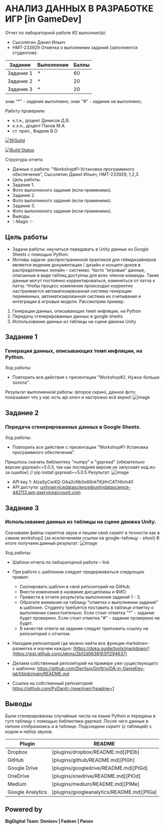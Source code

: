 # АНАЛИЗ ДАННЫХ В РАЗРАБОТКЕ ИГР [in GameDev]
Отчет по лабораторной работе #2 выполнил(а):
- Сысолятин Данил Ильич
- НМТ-233929
Отметка о выполнении заданий (заполняется студентом):

| Задание | Выполнение | Баллы |
| ------ | ------ | ------ |
| Задание 1 | * | 60 |
| Задание 2 | * | 20 |
| Задание 3 | * | 20 |

знак "*" - задание выполнено; знак "#" - задание не выполнено;

Работу проверили:
- к.т.н., доцент Денисов Д.В.
- к.э.н., доцент Панов М.А.
- ст. преп., Фадеев В.О.

[![N|Solid](https://cldup.com/dTxpPi9lDf.thumb.png)](https://nodesource.com/products/nsolid)

[![Build Status](https://travis-ci.org/joemccann/dillinger.svg?branch=master)](https://travis-ci.org/joemccann/dillinger)

Структура отчета

- Данные о работе: "Workshop#1-Установка программного обеспечения", Сысолятин Данил Ильич, НМТ-233929, 1,2,3.
- Цель работы.
- Задание 1.
- Фото выполненого задания (если применимо).
- Задание 2.
- Фото выполненого задания (если применимо).
- Задание 3.
- Фото выполненого задания (если применимо).
- Выводы.
- ✨Magic ✨

## Цель работы
- Задачи работы: научиться передавать в Unity данные из Google Sheets с помощью Python.
- Мотивы задачи: распространенной практикой для геймдизайнеров является ведение документации / дизайн и концепт-доков в распределенных онлайн - системах. Часто “игровые” данные, описанные в виде таблиц доступны для всех членов команды. Такие данные могут постоянно корректироваться, изменяться от патча к патчу. Чтобы процесс изменения происходил корректно настраивается автоматизирвоанная система генерации переменных, автоматизированная система их считывания и интеграции в игровые модели.
Рассмотрим пример:
1) Генерации данных, описывающих темп инфляции, на Python
2) Передачу сгенерированных данных в google sheets
3) Использование данных из таблицы на сцене движка Unity


## Задание 1
### Генерация данных, описывающих темп инфляции, на Python.
Ход работы:
- Повторить все действия с презентации "Workshop#2. Нужно больше золота".

Результат выполненной работы: (второе скрин), данное фото показывает что у нас есть api ключ и настроено всё верно!
![image](https://github.com/user-attachments/assets/85c3bde4-1c18-43ae-8da4-882152a4b3c6)


## Задание 2
### Передача сгенерированных данных в Google Sheets.
Ход работы:
- Повторить все действия с презентации "Workshop#1-Установка программного обеспечения".

Пришлось скачать библиотеку "numpy" и "gspread" (обязательно версии gspread==5.0.5, так как последняя версия не запускает код из-за ошибок)        // pip install gspread==5.0.5
Результат:
![image](https://github.com/user-attachments/assets/26eed027-1a2a-4a30-b714-bbc1f52103e2)
- API key 1: AIzaSyCwXQ-OAa2cNb0x66nkTKjHnCATHllnh40
- API доступа: unityservicedatascience@unitydatascience-442113.iam.gserviceaccount.com

## Задание 3
### Использование данных из таблицы на сцене движка Unity.
Скачиваем файлы скриптов звука и пишем свой скрипт в точности как в самом workshop2 (за исключением ссылки на google-таблицу - *sheet*)
В итоге получаем данный результат: 
![image](https://github.com/user-attachments/assets/fa381b7a-9f52-430b-bf09-17d41f932ee4)


Ход работы:
- Шаблон отчета по лабораторной работе – link
- При работе с шаблоном следует придерживаться следующих правил:
  - Скопировать шаблон в свой репозиторий на GitHub.
  - Внести изменения в название дисциплины и ФИО.
  - Привести в отчете результаты выполнения заданий 1 - 3.
  - Обратите внимание на таблицу "отметка о выполнении заданий" в шаблоне. Студенту требуется поставить в таблице отметку о выполнении самостоятельно. Если стоит отметка "*" - задание будет проверено. Если стоит отметка "#" - задание проверено не будет.
  - В качестве ответа на задание следует приложить ссылку на репозиторий с отчетом.

- Находим репозиторий где можно найти все функции markdown-разметка и изучем каждую: [https://doka.guide/tools/markdown/](https://gist.github.com/Jekins/2bf2d0638163f1294637)
- Делаем собственный репозиторий на примере уже существующего с шаблона: https://github.com/Den1sovDm1triy/DA-in-GameDev-lab1/blob/main/README.md
- Ссылка на собственный репозиторий: https://github.com/PyDanil/-/new/main?readme=1

## Выводы

Были сгенерированны случайные числа на языке Python и переданы в гугл таблицу с помощью библиотеки gspread. После чего данные в питоне отобразились и в таблице. Подсоедини скрипт (с таблицей) с кодом и набор звуков.

| Plugin | README |
| ------ | ------ |
| Dropbox | [plugins/dropbox/README.md][PlDb] |
| GitHub | [plugins/github/README.md][PlGh] |
| Google Drive | [plugins/googledrive/README.md][PlGd] |
| OneDrive | [plugins/onedrive/README.md][PlOd] |
| Medium | [plugins/medium/README.md][PlMe] |
| Google Analytics | [plugins/googleanalytics/README.md][PlGa] |

## Powered by

**BigDigital Team: Denisov | Fadeev | Panov**
